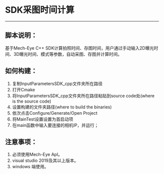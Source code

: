 # SDK采图时间计算 #
----------
## 脚本说明： ##
基于Mech-Eye C++ SDK计算拍照时间、存图时间，用户通过手动输入2D曝光时间、3D曝光时间、模式等参数，自动采图、存图并计算时间。  

## 如何构建： ##

1. 复制InputParametersSDK_cpp文件夹所在路径
2. 打开Cmake
3. 将InputParametersSDK_cpp文件夹所在路径粘贴到source code处(where is the source code)
4. 设置构建的文件夹路径(where to build the binaries)
5. 依次点击Configure/Generate/Open Project
6. 将MainTest设置设置为首启动项
7. 在main函数中输入要连接的相机IP，并运行；

## 注意事项： ##
1. 必须使用Mech-Eye ApI。
2. visual studio 2019及其以上版本。
3. windows 端使用。
